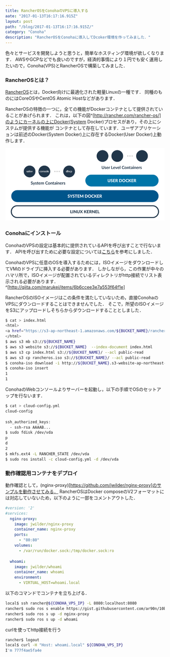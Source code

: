 ```yaml
---
title: RancherOSをConohaのVPSに導入する 
aate: "2017-01-13T16:17:16.915Z"
layout: post
path: "/blog/2017-01-13T16:17:16.915Z/"
category: "Conoha"
description: "RancherOSをConohaに導入してDcoker環境を作ってみました．"
---
```


色々とサービスを開発しようと思うと，簡単なホスティング環境が欲しくなります．
AWSやGCPなどでも良いのですが，経済的事情により１円でも安く運用したいので，Conoha(VPS)とRancherOSで構築してみました．

### RancherOSとは？

[RancherOS](http://rancher.com/rancher-os/)とは，Docker向けに最適化された軽量Linuxの一種です．
同種のものにはCoreOSやCentOS Atomic Hostなどがあります．

RancherOSの特徴の一つに，全ての機能がDockerコンテナとして提供されていることがあげられます．
これは，以下の図^[http://rancher.com/rancher-os/]のようにカーネルの上にDocker(System Docker)プロセスがあり，その上にシステムが提供する機能が
コンテナとして存在しています．ユーザアプリケーションは前述のDocker(System Docker)上に存在するDocker(User Docker)上動作します．

![rancheros-container](./rancheros_container.png)

### Conohaにインストール

ConohaのVPSの設定は基本的に提供されているAPIを呼び出すことで行ないます．
APIを呼び出すために必要な設定については[こちら](https://www.conoha.jp/guide/apitokens.php)を参考にしました．

ConohaのVPSに任意のOSを導入するためには，ISOイメージをダウンロードしてVMのドライブに挿入する必要があります．
しかしながら，この作業が中々のハマリ所で，ISOイメージが配置されているディレクトリがhttp接続でリスト表示される必要があります． ^[http://qiita.com/marukei/items/6b6ccee3e7a553f64f1e]

RancherOSのISOイメージはこの条件を満たしていないため，直接ConohaのVPSにダウンロードすることはできませんでした．
そこで，所望のISOイメージをS3にアップロードしそちらからダウンロードすることとしました．

```bash
$ cat > index.html
<html>
<a href="https://s3-ap-northeast-1.amazonaws.com/${BUCKET_NAME}/rancheros.iso">rancheros.iso</a>
</html>
$ aws s3 mb s3://${BUCKET_NAME}
$ aws s3 website s3://${BUCKET_NAME}  --index-document index.html
$ aws s3 cp index.html s3://${BUCKET_NAME}/ --acl public-read
$ aws s3 cp rancheros.iso s3://${BUCKET_NAME}/ --acl public-read
$ conoha-iso download -i http://${BUCKET_NAME}.s3-website-ap-northeast-1.amazonaws.com/rancheros.iso
$ conoha-iso insert
1
1
```

ConohaのWebコンソールよりサーバーを起動し，以下の手順でOSのセットアップを行ないます．

```bash
$ cat > cloud-config.yml
cloud-config

ssh_authorized_keys:
  - ssh-rsa AAAAB...
$ sudo fdisk /dev/vda
p
d
2
$ mkfs.ext4 -L RANCHER_STATE /dev/vda
$ sudo ros install -c cloud-config.yml -d /dev/vda
```
### 動作確認用コンテナをデプロイ

動作確認として，(nginx-proxy)[https://github.com/jwilder/nginx-proxy]のサンプルを動作させてみる．
RancherOSはDocker composeのV2フォーマットには対応していないため，以下のように一部をコメントアウトした．

```yml
#version: '2'
#services:
  nginx-proxy:
    image: jwilder/nginx-proxy
    container_name: nginx-proxy
    ports:
      - "80:80"
    volumes:
      - /var/run/docker.sock:/tmp/docker.sock:ro

  whoami:
    image: jwilder/whoami
    container_name: whoami
    environment:
      - VIRTUAL_HOST=whoami.local
```

以下のコマンドでコンテナを立ち上げる．

```bash
local$ ssh rancher@${CONOHA_VPS_IP} -L 8080:localhost:8080
rancher$ sudo ros s enable https://gist.githubusercontent.com/ar90n/10bb4b07d39495bc8c235301da207834/raw/3bea3cf17a893d8a1da63fe4bfbb30dcd919dde2/docker-compose.yml
rancher$ sudo ros s up -d nginx-proxy
rancher$ sudo ros s up -d whoami
```

curlを使ってhttp接続を行う

```bash
rancher$ logout
local$ curl -H "Host: whoami.local" ${CONOHA_VPS_IP}
I'm 777f4ae5fa4e
```
